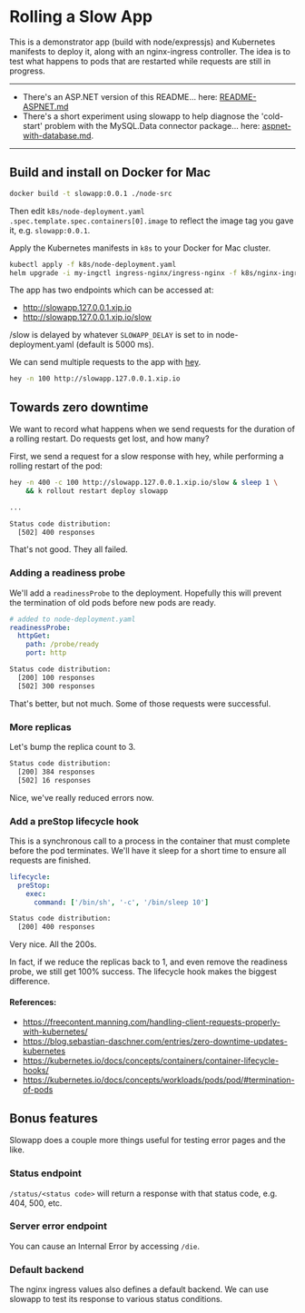 # Rolling a Slow App

This is a demonstrator app (build with node/expressjs) and Kubernetes manifests to deploy it, along with an nginx-ingress controller. The idea is to test what happens to pods that are restarted while requests are still in progress.

---

- There's an ASP.NET version of this README... here: [README-ASPNET.md](README-ASPNET.md)
- There's a short experiment using slowapp to help diagnose the 'cold-start' problem with the MySQL.Data connector package... here: [aspnet-with-database.md](aspnet-with-database.md).

---

## Build and install on Docker for Mac

```sh
docker build -t slowapp:0.0.1 ./node-src
```

Then edit `k8s/node-deployment.yaml` `.spec.template.spec.containers[0].image` to reflect the image tag you gave it, e.g. `slowapp:0.0.1`.

Apply the Kubernetes manifests in `k8s` to your Docker for Mac cluster.

```sh
kubectl apply -f k8s/node-deployment.yaml
helm upgrade -i my-ingctl ingress-nginx/ingress-nginx -f k8s/nginx-ingress-values.yaml -n ingress-nginx
```

The app has two endpoints which can be accessed at:

- http://slowapp.127.0.0.1.xip.io
- http://slowapp.127.0.0.1.xip.io/slow

/slow is delayed by whatever `SLOWAPP_DELAY` is set to in node-deployment.yaml (default is 5000 ms).

We can send multiple requests to the app with [hey](https://github.com/rakyll/hey).

```sh
hey -n 100 http://slowapp.127.0.0.1.xip.io
```

## Towards zero downtime

We want to record what happens when we send requests for the duration of a rolling restart. Do requests get lost, and how many?

First, we send a request for a slow response with hey, while performing a rolling restart of the pod:

```sh
hey -n 400 -c 100 http://slowapp.127.0.0.1.xip.io/slow & sleep 1 \
    && k rollout restart deploy slowapp

...

Status code distribution:
  [502] 400 responses
```

That's not good. They all failed.

### Adding a readiness probe

We'll add a `readinessProbe` to the deployment. Hopefully this will prevent the termination of old pods before new pods are ready.

```yaml
# added to node-deployment.yaml
readinessProbe:
  httpGet:
    path: /probe/ready
    port: http
```

```sh
Status code distribution:
  [200] 100 responses
  [502] 300 responses
```

That's better, but not much. Some of those requests were successful.

### More replicas

Let's bump the replica count to 3.

```sh
Status code distribution:
  [200] 384 responses
  [502] 16 responses
```

Nice, we've really reduced errors now.

### Add a preStop lifecycle hook

This is a synchronous call to a process in the container that must complete before the pod terminates. We'll have it sleep for a short time to ensure all requests are finished.

```yaml
lifecycle:
  preStop:
    exec:
      command: ['/bin/sh', '-c', '/bin/sleep 10']
```

```sh
Status code distribution:
  [200] 400 responses
```

Very nice. All the 200s.

In fact, if we reduce the replicas back to 1, and even remove the readiness probe, we still get 100% success. The lifecycle hook makes the biggest difference.

#### References:

- https://freecontent.manning.com/handling-client-requests-properly-with-kubernetes/
- https://blog.sebastian-daschner.com/entries/zero-downtime-updates-kubernetes
- https://kubernetes.io/docs/concepts/containers/container-lifecycle-hooks/
- https://kubernetes.io/docs/concepts/workloads/pods/pod/#termination-of-pods

## Bonus features

Slowapp does a couple more things useful for testing error pages and the like.

### Status endpoint

`/status/<status code>` will return a response with that status code, e.g. 404, 500, etc.

### Server error endpoint

You can cause an Internal Error by accessing `/die`.

### Default backend

The nginx ingress values also defines a default backend. We can use slowapp to test its response to various status conditions.
